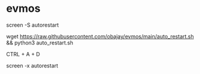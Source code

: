 # evmos

screen -S autorestart

wget https://raw.githubusercontent.com/obajay/evmos/main/auto_restart.sh && python3 auto_restart.sh

CTRL + A + D

screen -x autorestart
